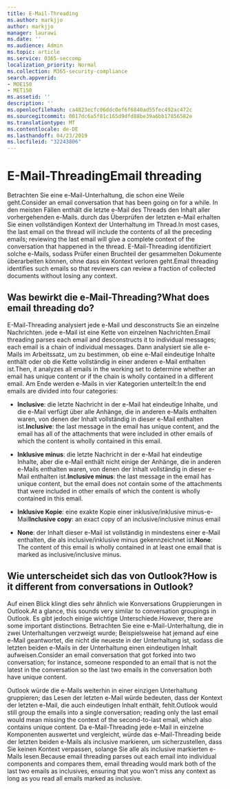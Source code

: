```yaml
---
title: E-Mail-Threading
ms.author: markjjo
author: markjjo
manager: laurawi
ms.date: ''
ms.audience: Admin
ms.topic: article
ms.service: O365-seccomp
localization_priority: Normal
ms.collection: M365-security-compliance
search.appverid:
- MOE150
- MET150
ms.assetid: ''
description: ''
ms.openlocfilehash: ca4823ecfc06ddc0ef6f6840ad55fec492ac472c
ms.sourcegitcommit: 0017dc6a5f81c165d9dfd88be39a6bb17856582e
ms.translationtype: MT
ms.contentlocale: de-DE
ms.lasthandoff: 04/23/2019
ms.locfileid: "32243806"
---
```

# <a name="email-threading"></a><span data-ttu-id="6a9ab-102">E-Mail-Threading</span><span class="sxs-lookup"><span data-stu-id="6a9ab-102">Email threading</span></span>

<span data-ttu-id="6a9ab-103">Betrachten Sie eine e-Mail-Unterhaltung, die schon eine Weile geht.</span><span class="sxs-lookup"><span data-stu-id="6a9ab-103">Consider an email conversation that has been going on for a while.</span></span> <span data-ttu-id="6a9ab-104">In den meisten Fällen enthält die letzte e-Mail des Threads den Inhalt aller vorhergehenden e-Mails. durch das Überprüfen der letzten e-Mail erhalten Sie einen vollständigen Kontext der Unterhaltung im Thread.</span><span class="sxs-lookup"><span data-stu-id="6a9ab-104">In most cases, the last email on the thread will include the contents of all the preceding emails; reviewing the last email will give a complete context of the conversation that happened in the thread.</span></span> <span data-ttu-id="6a9ab-105">E-Mail-Threading identifiziert solche e-Mails, sodass Prüfer einen Bruchteil der gesammelten Dokumente überarbeiten können, ohne dass ein Kontext verloren geht.</span><span class="sxs-lookup"><span data-stu-id="6a9ab-105">Email threading identifies such emails so that reviewers can review a fraction of collected documents without losing any context.</span></span>

## <a name="what-does-email-threading-do"></a><span data-ttu-id="6a9ab-106">Was bewirkt die e-Mail-Threading?</span><span class="sxs-lookup"><span data-stu-id="6a9ab-106">What does email threading do?</span></span>

<span data-ttu-id="6a9ab-107">E-Mail-Threading analysiert jede e-Mail und desconstructs Sie an einzelne Nachrichten. jede e-Mail ist eine Kette von einzelnen Nachrichten.</span><span class="sxs-lookup"><span data-stu-id="6a9ab-107">Email threading parses each email and desconstructs it to individual messages; each email is a chain of individual messages.</span></span> <span data-ttu-id="6a9ab-108">Dann analysiert sie alle e-Mails im Arbeitssatz, um zu bestimmen, ob eine e-Mail eindeutige Inhalte enthält oder ob die Kette vollständig in einer anderen e-Mail enthalten ist.</span><span class="sxs-lookup"><span data-stu-id="6a9ab-108">Then, it analyzes all emails in the working set to determine whether an email has unique content or if the chain is wholly contained in a different email.</span></span> <span data-ttu-id="6a9ab-109">Am Ende werden e-Mails in vier Kategorien unterteilt:</span><span class="sxs-lookup"><span data-stu-id="6a9ab-109">In the end emails are divided into four categories:</span></span>

- <span data-ttu-id="6a9ab-110">**Inclusive**: die letzte Nachricht in der e-Mail hat eindeutige Inhalte, und die e-Mail verfügt über alle Anhänge, die in anderen e-Mails enthalten waren, von denen der Inhalt vollständig in dieser e-Mail enthalten ist.</span><span class="sxs-lookup"><span data-stu-id="6a9ab-110">**Inclusive**: the last message in the email has unique content, and the email has all of the attachments that were included in other emails of which the content is wholly contained in this email.</span></span>


- <span data-ttu-id="6a9ab-111">**Inklusive minus**: die letzte Nachricht in der e-Mail hat eindeutige Inhalte, aber die e-Mail enthält nicht einige der Anhänge, die in anderen e-Mails enthalten waren, von denen der Inhalt vollständig in dieser e-Mail enthalten ist.</span><span class="sxs-lookup"><span data-stu-id="6a9ab-111">**Inclusive minus**: the last message in the email has unique content, but the email does not contain some of the attachments that were included in other emails of which the content is wholly contained in this email.</span></span>

- <span data-ttu-id="6a9ab-112">**Inklusive Kopie**: eine exakte Kopie einer inklusive/inklusive minus-e-Mail</span><span class="sxs-lookup"><span data-stu-id="6a9ab-112">**Inclusive copy**: an exact copy of an inclusive/inclusive minus email</span></span>

- <span data-ttu-id="6a9ab-113">**None**: der Inhalt dieser e-Mail ist vollständig in mindestens einer e-Mail enthalten, die als inclusive/inklusive minus gekennzeichnet ist.</span><span class="sxs-lookup"><span data-stu-id="6a9ab-113">**None**: The content of this email is wholly contained in at least one email that is marked as inclusive/inclusive minus.</span></span>

## <a name="how-is-it-different-from-conversations-in-outlook"></a><span data-ttu-id="6a9ab-114">Wie unterscheidet sich das von Outlook?</span><span class="sxs-lookup"><span data-stu-id="6a9ab-114">How is it different from conversations in Outlook?</span></span>
<span data-ttu-id="6a9ab-115">Auf einen Blick klingt dies sehr ähnlich wie Konversations Gruppierungen in Outlook.</span><span class="sxs-lookup"><span data-stu-id="6a9ab-115">At a glance, this sounds very similar to conversation groupings in Outlook.</span></span> <span data-ttu-id="6a9ab-116">Es gibt jedoch einige wichtige Unterschiede.</span><span class="sxs-lookup"><span data-stu-id="6a9ab-116">However, there are some important distinctions.</span></span> <span data-ttu-id="6a9ab-117">Betrachten Sie eine e-Mail-Unterhaltung, die in zwei Unterhaltungen verzweigt wurde; Beispielsweise hat jemand auf eine e-Mail geantwortet, die nicht die neueste in der Unterhaltung ist, sodass die letzten beiden e-Mails in der Unterhaltung einen eindeutigen Inhalt aufweisen.</span><span class="sxs-lookup"><span data-stu-id="6a9ab-117">Consider an email conversation that got forked into two conversation; for instance, someone responded to an email that is not the latest in the conversation so the last two emails in the conversation both have unique content.</span></span>

<span data-ttu-id="6a9ab-118">Outlook würde die e-Mails weiterhin in einer einzigen Unterhaltung gruppieren; das Lesen der letzten e-Mail würde bedeuten, dass der Kontext der letzten e-Mail, die auch eindeutigen Inhalt enthält, fehlt.</span><span class="sxs-lookup"><span data-stu-id="6a9ab-118">Outlook would still group the emails into a single conversation; reading only the last email would mean missing the context of the second-to-last email, which also contains unique content.</span></span> <span data-ttu-id="6a9ab-119">Da e-Mail-Threading jede e-Mail in einzelne Komponenten auswertet und vergleicht, würde das e-Mail-Threading beide der letzten beiden e-Mails als inclusive markieren, um sicherzustellen, dass Sie keinen Kontext verpassen, solange Sie alle als inclusive markierten e-Mails lesen.</span><span class="sxs-lookup"><span data-stu-id="6a9ab-119">Because email threading parses out each email into individual components and compares them, email threading would mark both of the last two emails as inclusives, ensuring that you won't miss any context as long as you read all emails marked as inclusive.</span></span>